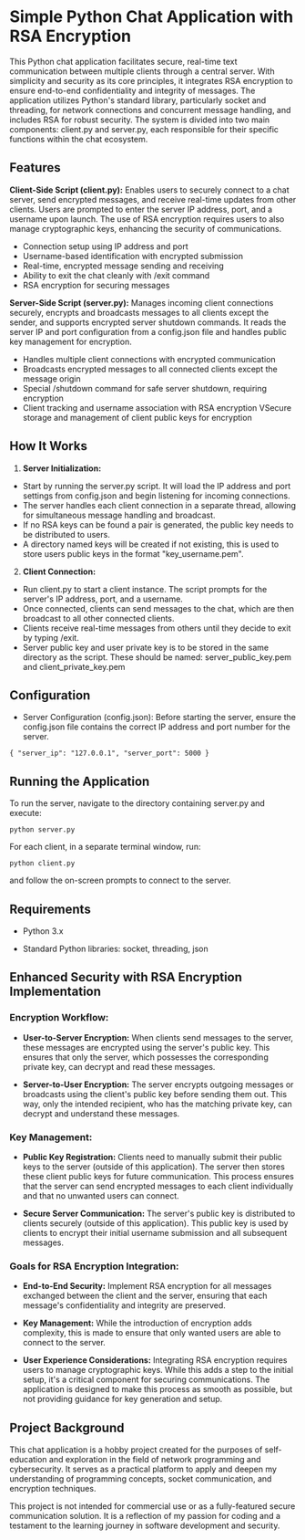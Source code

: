 # Simple Python Chat Application with RSA Encryption

This Python chat application facilitates secure, real-time text communication between multiple clients through a central server. With simplicity and security as its core principles, it integrates RSA encryption to ensure end-to-end confidentiality and integrity of messages. The application utilizes Python's standard library, particularly socket and threading, for network connections and concurrent message handling, and includes RSA for robust security. The system is divided into two main components: client.py and server.py, each responsible for their specific functions within the chat ecosystem.

## Features
**Client-Side Script (client.py):** Enables users to securely connect to a chat server, send encrypted messages, and receive real-time updates from other clients. Users are prompted to enter the server IP address, port, and a username upon launch. The use of RSA encryption requires users to also manage cryptographic keys, enhancing the security of communications.

* Connection setup using IP address and port
* Username-based identification with encrypted submission
* Real-time, encrypted message sending and receiving
* Ability to exit the chat cleanly with /exit command
* RSA encryption for securing messages

**Server-Side Script (server.py):** Manages incoming client connections securely, encrypts and broadcasts messages to all clients except the sender, and supports encrypted server shutdown commands. It reads the server IP and port configuration from a config.json file and handles public key management for encryption.

* Handles multiple client connections with encrypted communication
* Broadcasts encrypted messages to all connected clients except the message origin
* Special /shutdown command for safe server shutdown, requiring encryption
* Client tracking and username association with RSA encryption
VSecure storage and management of client public keys for encryption

## How It Works
1. **Server Initialization:**

* Start by running the server.py script. It will load the IP address and port settings from config.json and begin listening for incoming connections.
* The server handles each client connection in a separate thread, allowing for simultaneous message handling and broadcast.
* If no RSA keys can be found a pair is generated, the public key needs to be distributed to users.
* A directory named keys will be created if not existing, this is used to store users public keys in the format "key_username.pem".

2. **Client Connection:**

* Run client.py to start a client instance. The script prompts for the server's IP address, port, and a username.
* Once connected, clients can send messages to the chat, which are then broadcast to all other connected clients.
* Clients receive real-time messages from others until they decide to exit by typing /exit.
* Server public key and user private key is to be stored in the same directory as the script. These should be named: server_public_key.pem and client_private_key.pem

## Configuration
* Server Configuration (config.json): Before starting the server, ensure the config.json file contains the correct IP address and port number for the server.

`{
  "server_ip": "127.0.0.1",
  "server_port": 5000
}`

## Running the Application
To run the server, navigate to the directory containing server.py and execute:


`python server.py`

For each client, in a separate terminal window, run:


`python client.py`

and follow the on-screen prompts to connect to the server.

## Requirements
* Python 3.x

* Standard Python libraries: socket, threading, json


## Enhanced Security with RSA Encryption Implementation

### Encryption Workflow:
* **User-to-Server Encryption:** When clients send messages to the server, these messages are encrypted using the server's public key. This ensures that only the server, which possesses the corresponding private key, can decrypt and read these messages.

* **Server-to-User Encryption:** The server encrypts outgoing messages or broadcasts using the client's public key before sending them out. This way, only the intended recipient, who has the matching private key, can decrypt and understand these messages.

### Key Management:
* **Public Key Registration:** Clients need to manually submit their public keys to the server (outside of this application). The server then stores these client public keys for future communication. This process ensures that the server can send encrypted messages to each client individually and that no unwanted users can connect.

* **Secure Server Communication:** The server's public key is distributed to clients securely (outside of this application). This public key is used by clients to encrypt their initial username submission and all subsequent messages.

### Goals for RSA Encryption Integration:
* **End-to-End Security:** Implement RSA encryption for all messages exchanged between the client and the server, ensuring that each message's confidentiality and integrity are preserved.

* **Key Management:** While the introduction of encryption adds complexity, this is made to ensure that only wanted users are able to connect to the server.

* **User Experience Considerations:**
Integrating RSA encryption requires users to manage cryptographic keys. While this adds a step to the initial setup, it's a critical component for securing communications. The application is designed to make this process as smooth as possible, but not providing guidance for key generation and setup.


## Project Background
This chat application is a hobby project created for the purposes of self-education and exploration in the field of network programming and cybersecurity. It serves as a practical platform to apply and deepen my understanding of programming concepts, socket communication, and encryption techniques.

This project is not intended for commercial use or as a fully-featured secure communication solution. It is a reflection of my passion for coding and a testament to the learning journey in software development and security.
